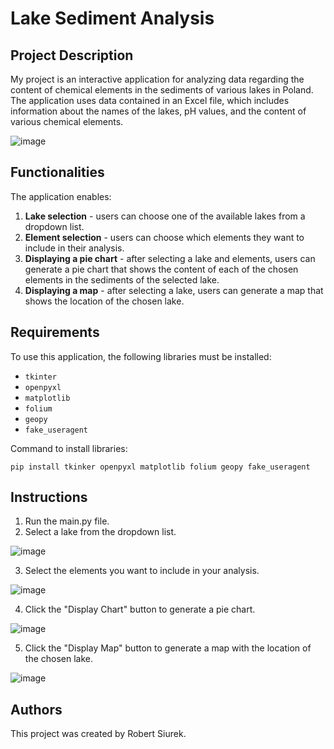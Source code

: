 # Lake Sediment Analysis

## Project Description

My project is an interactive application for analyzing data regarding the content of chemical elements in the sediments of various lakes in Poland. The application uses data contained in an Excel file, which includes information about the names of the lakes, pH values, and the content of various chemical elements.

![image](https://github.com/roberts911/LakeSedimentAnalysis/assets/85109223/6d37d5fd-4d98-4901-8061-78c4e40bb1f2)


## Functionalities

The application enables:

1. **Lake selection** - users can choose one of the available lakes from a dropdown list.
2. **Element selection** - users can choose which elements they want to include in their analysis.
3. **Displaying a pie chart** - after selecting a lake and elements, users can generate a pie chart that shows the content of each of the chosen elements in the sediments of the selected lake.
4. **Displaying a map** - after selecting a lake, users can generate a map that shows the location of the chosen lake.

## Requirements

To use this application, the following libraries must be installed:

- `tkinter`
- `openpyxl`
- `matplotlib`
- `folium`
- `geopy`
- `fake_useragent`

Command to install libraries:

    pip install tkinker openpyxl matplotlib folium geopy fake_useragent

## Instructions

1. Run the main.py file.
2. Select a lake from the dropdown list.

![image](https://github.com/roberts911/LakeSedimentAnalysis/assets/85109223/a2f20e19-244f-47a9-8d52-4cf5185b9cec)

3. Select the elements you want to include in your analysis.

![image](https://github.com/roberts911/LakeSedimentAnalysis/assets/85109223/b4f85e28-dd51-44fe-b59f-a932ab3d9157)

4. Click the "Display Chart" button to generate a pie chart.

![image](https://github.com/roberts911/LakeSedimentAnalysis/assets/85109223/53575020-7b93-47d1-b09d-8502d161bfcc)

5. Click the "Display Map" button to generate a map with the location of the chosen lake.

![image](https://github.com/roberts911/LakeSedimentAnalysis/assets/85109223/2fc0d394-0e33-4e3a-8da4-0d711e46b70b)

## Authors

This project was created by Robert Siurek.
